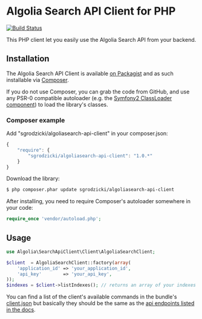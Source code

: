 # Algolia Search API Client for PHP

[![Build Status](https://travis-ci.org/sgrodzicki/algoliasearch-client-php.png)](https://travis-ci.org/sgrodzicki/algoliasearch-client-php)

This PHP client let you easily use the Algolia Search API from your backend.

## Installation

The Algolia Search API Client is available [on Packagist](https://packagist.org/packages/sgrodzicki/algoliasearch-api-client) and as such installable via [Composer](http://getcomposer.org).

If you do not use Composer, you can grab the code from GitHub, and use any PSR-0 compatible autoloader (e.g. the [Symfony2 ClassLoader component](https://github.com/symfony/ClassLoader)) to load the library's classes.

### Composer example

Add "sgrodzicki/algoliasearch-api-client" in your composer.json:

```js
{
    "require": {
        "sgrodzicki/algoliasearch-api-client": "1.0.*"
    }
}
```

Download the library:

``` bash
$ php composer.phar update sgrodzicki/algoliasearch-api-client
```

After installing, you need to require Composer's autoloader somewhere in your code:

```php
require_once 'vendor/autoload.php';
```

## Usage

```php
use Algolia\SearchApiClient\Client\AlgoliaSearchClient;

$client  = AlgoliaSearchClient::factory(array(
    'application_id' => 'your_application_id',
    'api_key'        => 'your_api_key',
));
$indexes = $client->listIndexes(); // returns an array of your indexes
```

You can find a list of the client's available commands in the bundle's [client.json](https://github.com/sgrodzicki/algoliasearch-client-php/blob/master/lib/Algolia/SearchApiClient/Resources/config/client.json) but basically they should be the same as the [api endpoints listed in the docs](http://docs.algoliav1.apiary.io).
